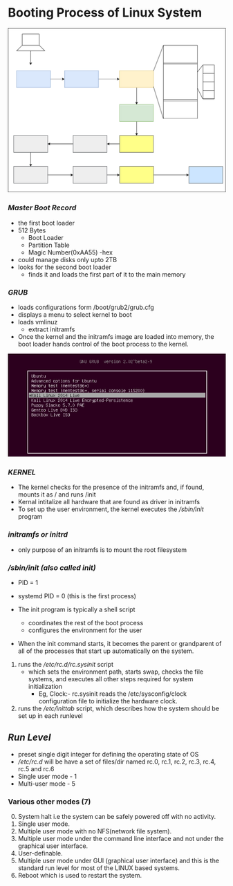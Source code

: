 # Booting Process of Linux System

![Booting Process](booting.drawio.svg)

### ***Master Boot Record*** 
- the first boot loader
- 512 Bytes
    - Boot Loader
    - Partition Table
    - Magic Number(0xAA55) -hex
- could manage disks only upto 2TB
- looks for the second boot loader
    - finds it and loads the first part of it to the main memory

### ***GRUB***
- loads configurations form /boot/grub2/grub.cfg
- displays a menu to select kernel to boot
- loads vmlinuz
    - extract initramfs
- Once the kernel and the initramfs image are loaded into memory, the boot loader hands control of the boot process to the kernel.

![GRUB Demo](grub.png)

### ***KERNEL***
- The kernel checks for the presence of the initramfs and, if found, mounts it as / and runs /init
- Kernal intitalize all hardware that are found as driver in initramfs
- To set up the user environment, the kernel executes the */sbin/init* program

### ***initramfs or initrd***
- only purpose of an initramfs is to mount the root filesystem

### ***/sbin/init (also called init)***
- PID = 1
- systemd PID = 0 (this is the first process)
- The init program is typically a shell script
    - coordinates the rest of the boot process 
    - configures the environment for the user

- When the init command starts, it becomes the parent or grandparent of all of the processes that start up automatically on the system. 

1. runs the */etc/rc.d/rc.sysinit* script
    - which sets the environment path, starts swap, checks the file systems, and executes all other steps required for system initialization
        - Eg, Clock:- rc.sysinit reads the /etc/sysconfig/clock configuration file to initialize the hardware clock. 
2. runs the */etc/inittab* script, which describes how the system should be set up in each runlevel

## ***Run Level***
- preset single digit integer for defining the operating state of OS
- */etc/rc.d* will be have a set of files/dir named rc.0, rc.1, rc.2, rc.3, rc.4, rc.5 and rc.6
- Single user mode - 1
- Multi-user mode - 5
### Various other modes (7)
0.  System halt i.e the system can be safely powered off with no activity.
1.  Single user mode.
2.  Multiple user mode with no NFS(network file system).
3.  Multiple user mode under the command line interface and not under the graphical user interface.
4.  User-definable.
5.  Multiple user mode under GUI (graphical user interface) and this is the standard run level for most of the LINUX based systems.
6.  Reboot which is used to restart the system.
